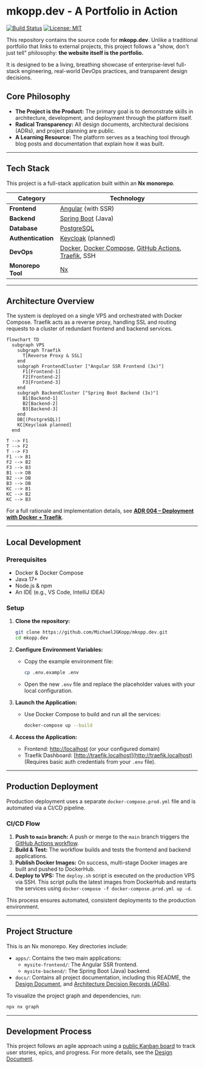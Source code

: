 # mkopp.dev - A Portfolio in Action

[![Build Status](https://img.shields.io/github/actions/workflow/status/MichaelJGKopp/mkopp.dev/deploy.yml?branch=main)](https://github.com/MichaelJGKopp/mkopp.dev/actions/workflows/deploy.yml)
[![License: MIT](https://img.shields.io/badge/License-MIT-yellow.svg)](./LICENSE)

This repository contains the source code for **mkopp.dev**. Unlike a traditional portfolio that links to external projects, this project follows a "show, don't just tell" philosophy: **the website itself is the portfolio.**

It is designed to be a living, breathing showcase of enterprise-level full-stack engineering, real-world DevOps practices, and transparent design decisions.

## Core Philosophy

- **The Project is the Product:** The primary goal is to demonstrate skills in architecture, development, and deployment through the platform itself.
- **Radical Transparency:** All design documents, architectural decisions (ADRs), and project planning are public.
- **A Learning Resource:** The platform serves as a teaching tool through blog posts and documentation that explain how it was built.

---

## Tech Stack

This project is a full-stack application built within an **Nx monorepo**.

| Category          | Technology                                                                                                       |
| ----------------- | ---------------------------------------------------------------------------------------------------------------- |
| **Frontend**        | [Angular](https://angular.io/) (with SSR)                                                                        |
| **Backend**         | [Spring Boot](https://spring.io/projects/spring-boot) (Java)                                                     |
| **Database**        | [PostgreSQL](https://www.postgresql.org/)                                                                        |
| **Authentication**  | [Keycloak](https://www.keycloak.org/) (planned)                                                                  |
| **DevOps**          | [Docker](https://www.docker.com/), [Docker Compose](https://docs.docker.com/compose/), [GitHub Actions](https://github.com/features/actions), [Traefik](https://traefik.io/traefik/), SSH |
| **Monorepo Tool**   | [Nx](https://nx.dev/)                                                                                            |

---

## Architecture Overview

The system is deployed on a single VPS and orchestrated with Docker Compose. Traefik acts as a reverse proxy, handling SSL and routing requests to a cluster of redundant frontend and backend services.

```mermaid
flowchart TD
  subgraph VPS
    subgraph Traefik
      T[Reverse Proxy & SSL]
    end
    subgraph FrontendCluster ["Angular SSR Frontend (3x)"]
      F1[Frontend-1]
      F2[Frontend-2]
      F3[Frontend-3]
    end
    subgraph BackendCluster ["Spring Boot Backend (3x)"]
      B1[Backend-1]
      B2[Backend-2]
      B3[Backend-3]
    end
    DB[(PostgreSQL)]
    KC[Keycloak planned]
  end

T --> F1
T --> F2
T --> F3
F1 --> B1
F2 --> B2
F3 --> B3
B1 --> DB
B2 --> DB
B3 --> DB
KC --> B1
KC --> B2
KC --> B3
```

For a full rationale and implementation details, see **[ADR 004 – Deployment with Docker + Traefik](./docs/adr/0004-deployment-with-docker-traefik.md)**.

---

## Local Development

### Prerequisites

- Docker & Docker Compose
- Java 17+
- Node.js & npm
- An IDE (e.g., VS Code, IntelliJ IDEA)

### Setup

1.  **Clone the repository:**
    ```sh
    git clone https://github.com/MichaelJGKopp/mkopp.dev.git
    cd mkopp.dev
    ```

2.  **Configure Environment Variables:**
    - Copy the example environment file:
      ```sh
      cp .env.example .env
      ```
    - Open the new `.env` file and replace the placeholder values with your local configuration.

3.  **Launch the Application:**
    - Use Docker Compose to build and run all the services:
      ```sh
      docker-compose up --build
      ```

4.  **Access the Application:**
    - Frontend: [http://localhost](http://localhost) (or your configured domain)
    - Traefik Dashboard: [http://traefik.localhost](http://traefik.localhost) (Requires basic auth credentials from your `.env` file).

---

## Production Deployment

Production deployment uses a separate `docker-compose.prod.yml` file and is automated via a CI/CD pipeline.

### CI/CD Flow

1.  **Push to `main` branch:** A push or merge to the `main` branch triggers the [GitHub Actions workflow](https://github.com/MichaelJGKopp/mkopp.dev/actions/workflows/deploy.yml).
2.  **Build & Test:** The workflow builds and tests the frontend and backend applications.
3.  **Publish Docker Images:** On success, multi-stage Docker images are built and pushed to DockerHub.
4.  **Deploy to VPS:** The `deploy.sh` script is executed on the production VPS via SSH. This script pulls the latest images from DockerHub and restarts the services using `docker-compose -f docker-compose.prod.yml up -d`.

This process ensures automated, consistent deployments to the production environment.

---

## Project Structure

This is an Nx monorepo. Key directories include:

- `apps/`: Contains the two main applications:
  - `mysite-frontend/`: The Angular SSR frontend.
  - `mysite-backend/`: The Spring Boot (Java) backend.
- `docs/`: Contains all project documentation, including this README, the [Design Document](./docs/design.md), and [Architecture Decision Records (ADRs)](./docs/adr/).

To visualize the project graph and dependencies, run:
```sh
npx nx graph
```

---

## Development Process

This project follows an agile approach using a [public Kanban board](https://github.com/users/MichaelJGKopp/projects/1/views/1) to track user stories, epics, and progress. For more details, see the [Design Document](./docs/design.md#5-development-process).